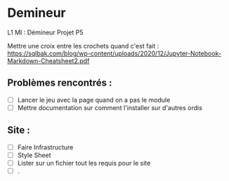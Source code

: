 # Demineur
L1 MI : Démineur Projet P5

Mettre une croix entre les crochets quand c'est fait : https://sqlbak.com/blog/wp-content/uploads/2020/12/Jupyter-Notebook-Markdown-Cheatsheet2.pdf
## Problèmes rencontrés : 
- [ ] Lancer le jeu avec la page quand on a pas le module
- [ ] Mettre documentation sur comment l'installer sur d'autres ordis
## Site : 
- [ ] Faire Infrastructure 
- [ ] Style Sheet
- [ ] Lister sur un fichier tout les requis pour le site
- [ ] .
